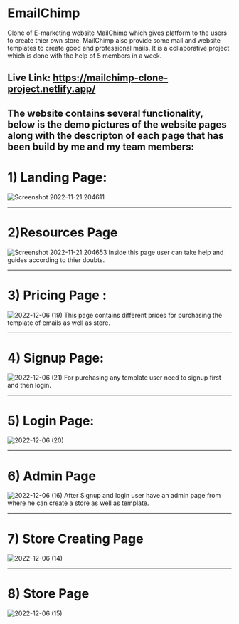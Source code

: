# EmailChimp
Clone of E-marketing website MailChimp which gives platform to the users to create thier own store. MailChimp also provide some mail and website templates to 
create good and professional mails.
It is a collaborative project which is done with the help of 5 members in a week.

## Live Link: https://mailchimp-clone-project.netlify.app/

## The website contains several functionality, below is the demo pictures of the website pages along with the descripton of each page that has been build by me and my team members:
# 1) Landing Page:
  ![Screenshot 2022-11-21 204611](https://user-images.githubusercontent.com/101381281/204876988-7f3ce8d3-ac0a-469a-ac4b-c30838f461aa.png)
  
  --------
  
# 2)Resources Page
![Screenshot 2022-11-21 204653](https://user-images.githubusercontent.com/101381281/204877004-2b64a07e-0130-4ce8-b6e0-d07542dc5373.png)
Inside this page user can take help and guides according to thier doubts.

--------

# 3) Pricing Page :
![2022-12-06 (19)](https://user-images.githubusercontent.com/105919527/205918206-a4f552cb-82b1-43e9-ad2e-7d2610c66fce.png)
This page contains different prices for purchasing the template of emails as well as store.

--------

# 4) Signup Page:
![2022-12-06 (21)](https://user-images.githubusercontent.com/105919527/205918461-a4738d2b-ce60-431c-a45c-999e14d2d24f.png)
For purchasing any template user need to signup first and then login. 

--------

# 5) Login Page:
  ![2022-12-06 (20)](https://user-images.githubusercontent.com/105919527/205918672-595c546b-bbf9-48e5-8abb-367a4e9a2ffc.png)
  
  --------

# 6) Admin Page 
 ![2022-12-06 (16)](https://user-images.githubusercontent.com/105919527/205918820-0dd57110-fba8-47ad-880c-d70b030b0054.png)
After Signup and login user have an admin page from where he can create a store as well as template. 

--------

# 7) Store  Creating Page 
![2022-12-06 (14)](https://user-images.githubusercontent.com/105919527/205919675-f542660a-5fa5-4fd1-a216-26b1d8aeb961.png)

--------

# 8) Store Page
![2022-12-06 (15)](https://user-images.githubusercontent.com/105919527/205920501-f8f309a6-c7f2-493b-89fb-8ffcaeff51cd.png)

